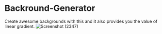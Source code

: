 # Backround-Generator
Create awesome backgrounds with this and it also provides you the value of linear gradient.
![Screenshot (2347)](https://user-images.githubusercontent.com/98681797/186233009-fbddb6cd-7653-41fe-b694-35f77f5a439d.png)
